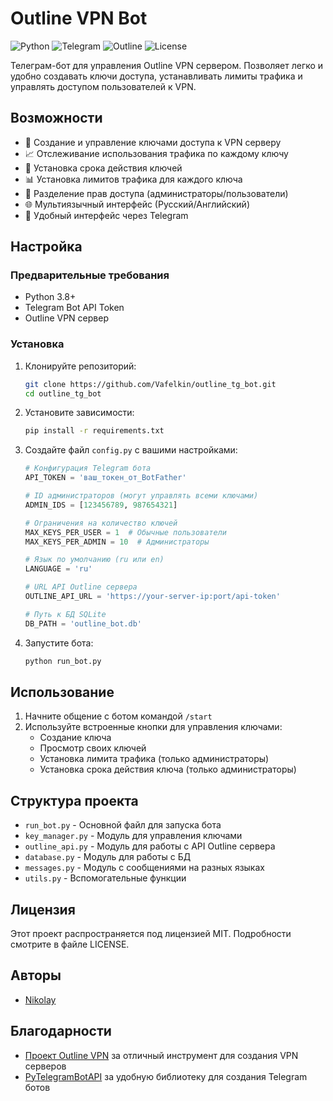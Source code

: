 # Outline VPN Bot

![Python](https://img.shields.io/badge/Python-3.8%2B-blue)
![Telegram](https://img.shields.io/badge/Telegram-Bot%20API-blue)
![Outline](https://img.shields.io/badge/Outline-VPN-orange)
![License](https://img.shields.io/badge/License-MIT-green)

Телеграм-бот для управления Outline VPN сервером. Позволяет легко и удобно создавать ключи доступа, устанавливать лимиты трафика и управлять доступом пользователей к VPN.

## Возможности

- 🔑 Создание и управление ключами доступа к VPN серверу
- 📈 Отслеживание использования трафика по каждому ключу
- 📅 Установка срока действия ключей
- 📊 Установка лимитов трафика для каждого ключа
- 👥 Разделение прав доступа (администраторы/пользователи)
- 🌐 Мультиязычный интерфейс (Русский/Английский)
- 📱 Удобный интерфейс через Telegram

## Настройка

### Предварительные требования

- Python 3.8+
- Telegram Bot API Token
- Outline VPN сервер

### Установка

1. Клонируйте репозиторий:
   ```bash
   git clone https://github.com/Vafelkin/outline_tg_bot.git
   cd outline_tg_bot
   ```

2. Установите зависимости:
   ```bash
   pip install -r requirements.txt
   ```

3. Создайте файл `config.py` с вашими настройками:
   ```python
   # Конфигурация Telegram бота
   API_TOKEN = 'ваш_токен_от_BotFather'
   
   # ID администраторов (могут управлять всеми ключами)
   ADMIN_IDS = [123456789, 987654321]
   
   # Ограничения на количество ключей
   MAX_KEYS_PER_USER = 1  # Обычные пользователи
   MAX_KEYS_PER_ADMIN = 10  # Администраторы
   
   # Язык по умолчанию (ru или en)
   LANGUAGE = 'ru'
   
   # URL API Outline сервера
   OUTLINE_API_URL = 'https://your-server-ip:port/api-token'
   
   # Путь к БД SQLite
   DB_PATH = 'outline_bot.db'
   ```

4. Запустите бота:
   ```bash
   python run_bot.py
   ```

## Использование

1. Начните общение с ботом командой `/start`
2. Используйте встроенные кнопки для управления ключами:
   - Создание ключа
   - Просмотр своих ключей
   - Установка лимита трафика (только администраторы)
   - Установка срока действия ключа (только администраторы)

## Структура проекта

- `run_bot.py` - Основной файл для запуска бота
- `key_manager.py` - Модуль для управления ключами
- `outline_api.py` - Модуль для работы с API Outline сервера
- `database.py` - Модуль для работы с БД
- `messages.py` - Модуль с сообщениями на разных языках
- `utils.py` - Вспомогательные функции

## Лицензия

Этот проект распространяется под лицензией MIT. Подробности смотрите в файле LICENSE.

## Авторы

- [Nikolay](https://github.com/Vafelkin)

## Благодарности

- [Проект Outline VPN](https://getoutline.org/) за отличный инструмент для создания VPN серверов
- [PyTelegramBotAPI](https://github.com/eternnoir/pyTelegramBotAPI) за удобную библиотеку для создания Telegram ботов 